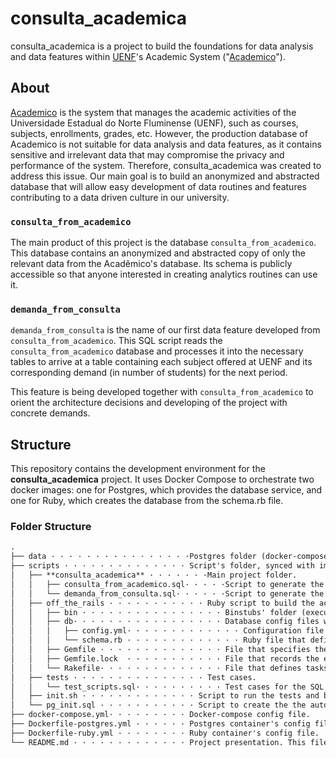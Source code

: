 # consulta_academica

consulta_academica is a project to build the foundations for data analysis and data features within [UENF][uenf_url]'s Academic System ("[Academico][academico_url]").

## About

[Academico][academico_url] is the system that manages the academic activities of the Universidade Estadual do Norte Fluminense (UENF), such as courses, subjects, enrollments, grades, etc. However, the production database of Academico is not suitable for data analysis and data features, as it contains sensitive and irrelevant data that may compromise the privacy and performance of the system. Therefore, consulta_academica was created to address this issue. Our main goal is to build an anonymized and abstracted database that will allow easy development of data routines and features contributing to a data driven culture in our university. 

### `consulta_from_academico`

The main product of this project is the database `consulta_from_academico`. This database contains an anonymized and abstracted copy of only the relevant data from the Acadêmico's database. Its schema is publicly accessible so that anyone interested in creating analytics routines can use it. 

### `demanda_from_consulta`

`demanda_from_consulta` is the name of our first data feature developed from `consulta_from_academico`. This SQL script reads the `consulta_from_academico` database and processes it into the necessary tables to arrive at a table containing each subject offered at UENF and its corresponding demand (in number of students) for the next period. 

This feature is being developed together with `consulta_from_academico` to orient the architecture decisions and developing of the project with concrete demands. 

## Structure 

This repository contains the development environment for the **consulta_academica** project. It uses Docker Compose to orchestrate two docker images: one for Postgres, which provides the database service, and one for Ruby, which creates the database from the schema.rb file.

### Folder Structure
```md
.
├── data · · · · · · · · · · · · · · · ·Postgres folder (docker-compose volume).
├── scripts · · · · · · · · · · · · · · Script's folder, synced with images (docker-compose volume).
│   ├── **consulta_academica** · · · · · · ·Main project folder. 
│   │   ├── consulta_from_academico.sql· · · · ·Script to generate the `consulta` schema views.  
│   │   └── demanda_from_consulta.sql· · · · · ·Script to generate the `demanda` schema views.
│   ├── off_the_rails · · · · · · · · · · · Ruby script to build the academico_db database and tables from `schema.rb`.
│   │   ├── bin · · · · · · · · · · · · · · · · Binstubs' folder (executables around Ruby gems).
│   │   ├── db· · · · · · · · · · · · · · · · · Database config files within the Ruby script. 
│   │   │   ├── config.yml· · · · · · · · · · · · · Configuration file for database settings and options.
│   │   │   └── schema.rb · · · · · · · · · · · · · Ruby file that defines the structure of the Academico's db tables and columns.
│   │   ├── Gemfile · · · · · · · · · · · · · · File that specifies the gem dependencies for the project.
│   │   ├── Gemfile.lock  · · · · · · · · · · · File that records the exact versions of the gems installed for the project. 
│   │   └── Rakefile· · · · · · · · · · · · · · File that defines tasks to run with the rake command. 
│   ├── tests · · · · · · · · · · · · · · · Test cases. 
│   │   └── test_scripts.sql· · · · · · · · · · Test cases for the SQL scripts. 
│   ├── init.sh · · · · · · · · · · · · · Script to run the tests and build the databases. 
│   └── pg_init.sql · · · · · · · · · · · Script to create the the auto_academ role (used by the Ruby script)
├── docker-compose.yml· · · · · · · · · Docker-compose config file. 
├── Dockerfile-postgres.yml · · · · · · Postgres container's config file. 
├── Dockerfile-ruby.yml · · · · · · · · Ruby container's config file.
└── README.md · · · · · · · · · · · · · Project presentation. This file!  
```

[uenf_url]: https://uenf.br/
[academico_url]: https://academico.uenf.br/